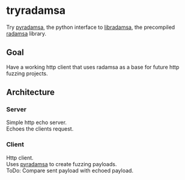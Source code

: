 # tryradamsa

Try
[pyradamsa](https://github.com/tsundokul/pyradamsa),
the python interface to
[libradamsa](https://github.com/andreafioraldi/libradamsa),
the precompiled
[radamsa](https://gitlab.com/akihe/radamsa)
library.

## Goal

Have a working http client that uses radamsa as a base for future http fuzzing projects.

## Architecture

### Server

Simple http echo server.  
Echoes the clients request.

### Client

Http client.  
Uses [pyradamsa](https://github.com/tsundokul/pyradamsa) to create fuzzing payloads.  
ToDo: Compare sent payload with echoed payload. 

